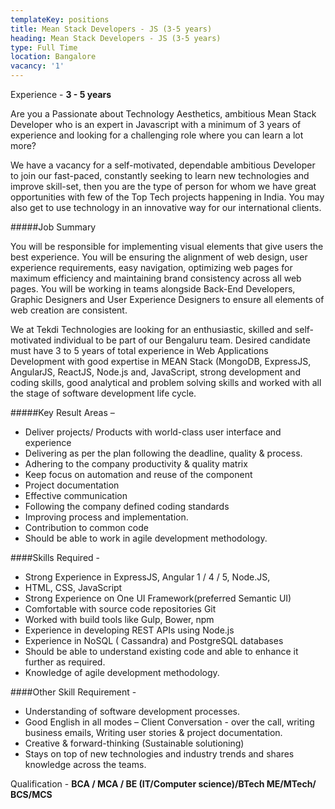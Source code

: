 ```yaml
---
templateKey: positions
title: Mean Stack Developers - JS (3-5 years)
heading: Mean Stack Developers - JS (3-5 years)
type: Full Time
location: Bangalore
vacancy: '1'
---
```


Experience - **3 - 5 years**

Are you a Passionate about Technology Aesthetics, ambitious Mean Stack Developer who is an expert in Javascript with a minimum of 3 years of experience and looking for a challenging role where you can learn a lot more?

We have a vacancy for a self-motivated, dependable ambitious Developer to join our fast-paced, constantly seeking to learn new technologies and improve skill-set, then you are the type of person for whom we have great opportunities with few of the Top Tech projects happening in India. You may also get to use technology in an innovative way for our international clients. 


#####Job Summary

You will be responsible for implementing visual elements that give users the best experience. You will be ensuring the alignment of web design, user experience requirements, easy navigation, optimizing web pages for maximum efficiency and maintaining brand consistency across all web pages. You will be working in teams alongside Back-End Developers, Graphic Designers and User Experience Designers to ensure all elements of web creation are consistent.

We at Tekdi Technologies are looking for an enthusiastic, skilled and self-motivated individual to be part of our Bengaluru team. Desired candidate must have 3 to 5 years of total experience in Web Applications Development with good expertise in MEAN Stack (MongoDB, ExpressJS, AngularJS, ReactJS, Node.js and, JavaScript, strong development and coding skills, good analytical and problem solving skills and worked with all the stage of software development life cycle.


#####Key Result Areas –
* Deliver projects/ Products with world-class user interface and experience
* Delivering as per the plan following the deadline, quality & process.
* Adhering to the company productivity & quality matrix
* Keep focus on automation and reuse of the component
* Project documentation 
* Effective communication
* Following the company defined coding standards
* Improving process and implementation. 
* Contribution to common code
* Should be able to work in agile development methodology.
 

####Skills Required -

* Strong Experience in ExpressJS, Angular 1 / 4 / 5, Node.JS, 
* HTML, CSS, JavaScript
* Strong Experience on One UI Framework(preferred Semantic UI)
* Comfortable with source code repositories Git
* Worked with build tools like Gulp, Bower, npm
* Experience in developing REST APIs using Node.js
* Experience in NoSQL ( Cassandra)  and PostgreSQL databases
* Should be able to understand existing code and able to enhance it further as required.
* Knowledge of agile development methodology.  


####Other Skill Requirement -
* Understanding of software development processes.
* Good English in all modes –  Client Conversation - over the call, writing business emails, Writing user stories & project documentation.
* Creative & forward-thinking (Sustainable solutioning) 
* Stays on top of new technologies and industry trends and shares knowledge across the teams. 

Qualification - **BCA / MCA / BE (IT/Computer science)/BTech ME/MTech/ BCS/MCS**